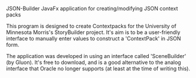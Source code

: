 JSON-Builder
JavaFx application for creating/modifying JSON context packs

This program is designed to create Contextpacks for the University of Minnesota Morris's StoryBuilder project. It's aim is to be a user-friendly interface to manually enter values to construct a 'ContextPack' in JSON form.

The application was developed in using an interface called 'SceneBuilder' (by Gluon). It's free to download, and is a good alternative to the analog interface that Oracle no longer supports (at least at the time of writing this).